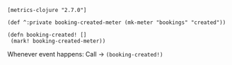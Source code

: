 ```
[metrics-clojure "2.7.0"]

(def ^:private booking-created-meter (mk-meter "bookings" "created"))

(defn booking-created! []
 (mark! booking-created-meter))
```

Whenever event happens:
Call → `(booking-created!)`
